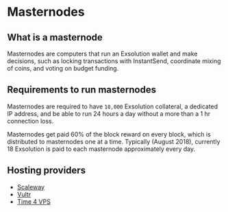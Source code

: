 # Masternodes

## What is a masternode
Masternodes are computers that run an Exsolution wallet and make decisions, such as locking transactions with InstantSend, coordinate mixing of coins, and voting on budget funding.

## Requirements to run masternodes
Masternodes are required to have `10,000` Exsolution collateral, a dedicated IP address, and be able to run 24 hours a day without a more than a 1 hr connection loss.


Masternodes get paid 60% of the block reward on every block, which is distributed to masternodes one at a time. Typically (August 2018), currently 18 Exsolution is paid to each masternode approximately every day.

## Hosting providers
* [Scaleway](https://www.scaleway.com)
* [Vultr](https://www.vultr.com)
* [Time 4 VPS](https://www.time4vps.eu)
